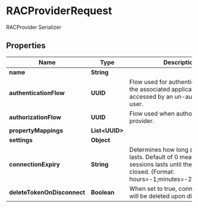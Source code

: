 

# RACProviderRequest

RACProvider Serializer

## Properties

| Name | Type | Description | Notes |
|------------ | ------------- | ------------- | -------------|
|**name** | **String** |  |  |
|**authenticationFlow** | **UUID** | Flow used for authentication when the associated application is accessed by an un-authenticated user. |  [optional] |
|**authorizationFlow** | **UUID** | Flow used when authorizing this provider. |  |
|**propertyMappings** | **List&lt;UUID&gt;** |  |  [optional] |
|**settings** | **Object** |  |  [optional] |
|**connectionExpiry** | **String** | Determines how long a session lasts. Default of 0 means that the sessions lasts until the browser is closed. (Format: hours&#x3D;-1;minutes&#x3D;-2;seconds&#x3D;-3) |  [optional] |
|**deleteTokenOnDisconnect** | **Boolean** | When set to true, connection tokens will be deleted upon disconnect. |  [optional] |



